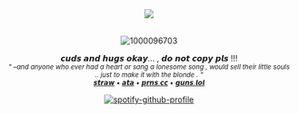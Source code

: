 <div align="center">
<img src="https://komarev.com/ghpvc/?username=dmutt7&color=0d0606&label=stalkers">
<br/>


<br/>

![1000096703](https://github.com/user-attachments/assets/fb235d5a-7958-40d6-8754-89f55c9b250e)




𝙘𝙪𝙙𝙨 𝙖𝙣𝙙 𝙝𝙪𝙜𝙨 𝙤𝙠𝙖𝙮... , 𝙙𝙤 𝙣𝙤𝙩 𝙘𝙤𝙥𝙮 𝙥𝙡𝙨 !!!<br/><sub>_" –and anyone who ever had a heart or sang a lonesome song , would sell their little souls .. just to make it with the blonde . "_<br/> 
[𝙨𝙩𝙧𝙖𝙬](https://dmutt76.straw.page) • [𝙖𝙩𝙖](https://dmutt7.atabook.org/) •  [𝙥𝙧𝙣𝙨.𝙘𝙘](https://pronouns.cc/@dmutt7) •  [𝙜𝙪𝙣𝙨.𝙡𝙤𝙡](https://guns.lol/dmutt7)


[![spotify-github-profile](https://spotify-github-profile.kittinanx.com/api/view?uid=hpvy7u3a5ewsaqd808vwnxcls&cover_image=true&theme=natemoo-re&show_offline=false&background_color=121212&interchange=false&bar_color=5f8f99&bar_color_cover=false)](https://github.com/kittinan/spotify-github-profile)


